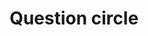 ---
title: Question circle
tags:
icon: question-circle
svg: '<svg xmlns="http://www.w3.org/2000/svg" width="24" height="24" fill="none" viewBox="0 0 24 24" stroke-width="1.5" stroke-linecap="round" stroke-linejoin="round" stroke="currentColor"><circle cx="12" cy="12" r="9"/><path d="M12 13.49c0-2 2-1.5 2-3.5 0-2.654-4-2.654-4 0M12 16h.01"/></svg>'
---